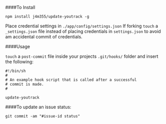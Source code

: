 ####To Install

    npm install j4m355/update-youtrack -g

Place credential settings in ``./app/config/settings.json`` 
If forking ``touch`` a ``_settings.json`` file instead of placing credentials in ``settings.json`` to avoid am accidental commit of credentials.

####Usage

``touch`` a ``post-commit`` file inside your projects ``.git/hooks/`` folder and insert the following:

    #!/bin/sh
    #
    # An example hook script that is called after a successful
    # commit is made.
    #

    update-youtrack


####To update an issue status:
   
    git commit -am "#issue-id status"

